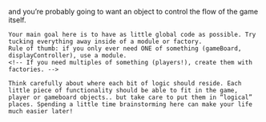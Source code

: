 <!-- Set up your project with HTML, CSS and Javascript files and get the Git repo all set up. -->

<!-- You’re going to store the gameboard as an array inside of a Gameboard object, so start there!  -->
<!-- Your players are also going to be stored in objects…  -->
and you’re probably going to want an object to control the flow of the game itself.

    Your main goal here is to have as little global code as possible. Try tucking everything away inside of a module or factory. 
    Rule of thumb: if you only ever need ONE of something (gameBoard, displayController), use a module. 
    <!-- If you need multiples of something (players!), create them with factories. -->

<!-- Set up your HTML and write a JavaScript function that will render the contents of the gameboard array to the webpage (for now you can just manually fill in the array with "X"s and "O"s) -->

<!-- Build the functions that allow players to add marks to a specific spot on the board, and then tie it to the DOM, letting players click on the gameboard to place their marker. Don’t forget the logic that keeps players from playing in spots that are already taken! -->

    Think carefully about where each bit of logic should reside. Each little piece of functionality should be able to fit in the game, player or gameboard objects.. but take care to put them in “logical” places. Spending a little time brainstorming here can make your life much easier later!

<!-- Build the logic that checks for when the game is over! Should check for 3-in-a-row and a tie. -->

<!-- Clean up the interface to allow players to put in their names, include a button to start/restart the game --> <!-- and add a display element that congratulates the winning player!
 -->












Optional - If you’re feeling ambitious create an AI so that a player can play against the computer!

            Start by just getting the computer to make a random legal move.

            Once you’ve gotten that, work on making the computer smart. It is possible to create an unbeatable AI using the minimax algorithm (read about it here, some googling will help you out with this one)

            If you get this running definitely come show it off in the chatroom. It’s quite an accomplishment!